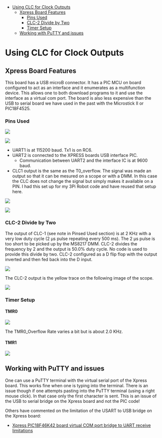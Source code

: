   - [Using CLC for Clock Outputs](#using-clc-for-clock-outputs)
      - [Xpress Board Features](#xpress-board-features)
          - [Pins Used](#pins-used)
          - [CLC-2 Divide by Two](#clc-2-divide-by-two)
          - [Timer Setup](#timer-setup)
      - [Working with PuTTY and issues](#working-with-putty-and-issues)

<!---
use 
skip  pandoc -s --toc -t html5 -c pandocbd.css README.pandoc.md -o index.html
pandoc -s --toc -t gfm README.pandoc.md -o README.md
-->

# Using CLC for Clock Outputs

## Xpress Board Features

This board has a USB microB connector. It has a PIC MCU on board
configured to act as an interface and it enumerates as a multifunction
device. This allows one to both download programs to it and use the
interface as a virtual com port. The board is also less expensive than
the USB to serial board we have used in the past with the Microstick II
or PIC18F4525.

### Pins Used

![](images/xpress-cct.jpg)

![](images/pins.png)

  - UART1 is at 115200 baud. Tx1 is on RC6.
  - UART2 is connected to the XPRESS boards USB interface PIC.
      - Communication between UART2 and the interface IC is at 9600
        baud.
  - CLC1 output is the same as the T0\_overflow. The signal was made an
    output so that it can be mesured on a scope or with a DMM. In this
    case the CLC does not change the signal but simply makes it
    available on a PIN. I had this set up for my 3Pi Robot code and have
    reused that setup here.

![](images/TMR0-2us.png)

![](images/CLC1-TMR0out.png)

### CLC-2 Divide by Two

The output of CLC-1 (see note in Pinsed Used section) is at 2 KHz with a
very low duty cycle (2 µs pulse repeating every 500 ms). The 2 µs pulse
is too short to be picked up by the MS8217 DMM. CLC-2 divides the
frequency by 2 and the output is 50.0% duty cycle. No code is used to
provide this divide by two. CLC-2 configured as a D flip flop with the
output inverted and then fed back into the D input.

![](images/CLC2.png)

The CLC-2 output is the yellow trace on the following image of the
scope.

![](images/CLC1-CLC2.png)

### Timer Setup

#### TMR0

![](images/TMR0.png)

The TMR0\_Overflow Rate varies a bit but is about 2.0 KHz.

#### TMR1

![](images/tmr1.png)

## Working with PuTTY and issues

One can use a PuTTY terminal with the virtual serial port of the Xpress
board. This works fine when one is typing into the terminal. There is an
issue though if one attempts pasting into the PuTTY terminal (using a
right mouse click). In that case only the first character is sent. This
is an issue of the USB to serial bridge on the Xpress board and not the
PIC code\!

Others have commented on the limitation of the USART to USB bridge on
the Xpress board:

  - [Xpress PIC18F46K42 board virtual COM port bridge to UART receive
    limitations](https://www.microchip.com/forums/m1097510.aspx)
